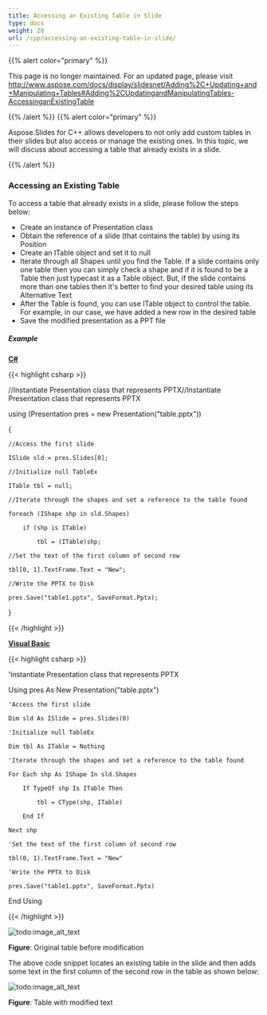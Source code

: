 ```yaml
---
title: Accessing an Existing Table in Slide
type: docs
weight: 20
url: /cpp/accessing-an-existing-table-in-slide/
---
```


{{% alert color="primary" %}} 

This page is no longer maintained. For an updated page, please visit <http://www.aspose.com/docs/display/slidesnet/Adding%2C+Updating+and+Manipulating+Tables#Adding%2CUpdatingandManipulatingTables-AccessinganExistingTable>

{{% /alert %}} {{% alert color="primary" %}} 

Aspose.Slides for C++ allows developers to not only add custom tables in their slides but also access or manage the existing ones. In this topic, we will discuss about accessing a table that already exists in a slide.

{{% /alert %}} 
### **Accessing an Existing Table**
To access a table that already exists in a slide, please follow the steps below:

- Create an instance of Presentation class
- Obtain the reference of a slide (that contains the table) by using its Position
- Create an ITable object and set it to null
- Iterate through all Shapes until you find the Table. If a slide contains only one table then you can simply check a shape and if it is found to be a Table then just typecast it as a Table object. But, if the slide contains more than one tables then it's better to find your desired table using its Alternative Text
- After the Table is found, you can use ITable object to control the table. For example, in our case, we have added a new row in the desired table
- Save the modified presentation as a PPT file
##### **Example**
[**C#**](/pages/createpage.action?spaceKey=slidescpp&title=C&linkCreation=true&fromPageId=60228409)

{{< highlight csharp >}}

 //Instantiate Presentation class that represents PPTX//Instantiate Presentation class that represents PPTX

using (Presentation pres = new Presentation("table.pptx"))

{

    //Access the first slide

    ISlide sld = pres.Slides[0];

    //Initialize null TableEx

    ITable tbl = null;

    //Iterate through the shapes and set a reference to the table found

    foreach (IShape shp in sld.Shapes)

        if (shp is ITable)

            tbl = (ITable)shp;

    //Set the text of the first column of second row

    tbl[0, 1].TextFrame.Text = "New";

    //Write the PPTX to Disk

    pres.Save("table1.pptx", SaveFormat.Pptx);

}



{{< /highlight >}}

[**Visual Basic**](/pages/createpage.action?spaceKey=slidescpp&title=Visual+Basic&linkCreation=true&fromPageId=60228409)

{{< highlight csharp >}}

 'Instantiate Presentation class that represents PPTX

Using pres As New Presentation("table.pptx")

	'Access the first slide

	Dim sld As ISlide = pres.Slides(0)

	'Initialize null TableEx

	Dim tbl As ITable = Nothing

	'Iterate through the shapes and set a reference to the table found

	For Each shp As IShape In sld.Shapes

		If TypeOf shp Is ITable Then

			tbl = CType(shp, ITable)

		End If

	Next shp

	'Set the text of the first column of second row

	tbl(0, 1).TextFrame.Text = "New"

	'Write the PPTX to Disk

	pres.Save("table1.pptx", SaveFormat.Pptx)

End Using



{{< /highlight >}}

![todo:image_alt_text](/download/attachments/9218487/1957997574)

**Figure**: Original table before modification

The above code snippet locates an existing table in the slide and then adds some text in the first column of the second row in the table as shown below:

![todo:image_alt_text](/download/attachments/9218487/99942998)

**Figure**: Table with modified text
